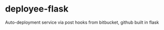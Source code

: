 deployee-flask
==============

Auto-deployment service via post hooks from bitbucket, github built in flask
